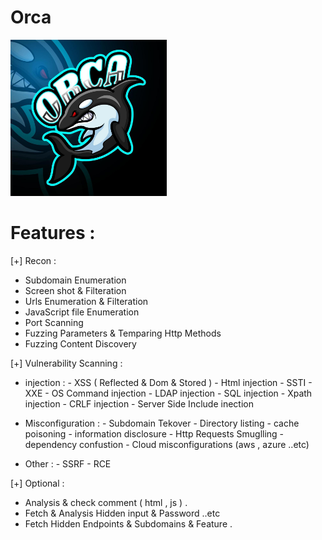 # Orca
<img src="https://raw.githubusercontent.com/xSecHoussam/Orca/main/images/orca-esport-logo-mascot-design-vector.jpg" width="250" height="250">

# Features :

[+] Recon :
  - Subdomain Enumeration
  - Screen shot & Filteration
  - Urls Enumeration & Filteration
  - JavaScript file Enumeration
  - Port Scanning
  - Fuzzing Parameters & Temparing Http Methods
  - Fuzzing Content Discovery


[+] Vulnerability Scanning :

- injection :
                - XSS ( Reflected & Dom & Stored ) 
                - Html injection
                - SSTI
                - XXE
                - OS Command injection
                - LDAP injection
                - SQL injection
                - Xpath injection
                - CRLF injection
                - Server Side Include inection

- Misconfiguration :
                - Subdomain Tekover
                - Directory listing
                - cache poisoning
                - information disclosure
                - Http Requests Smuglling
                - dependency confustion
                - Cloud misconfigurations (aws , azure ..etc)
- Other :
          - SSRF
          - RCE
          
[+] Optional :
  - Analysis & check comment ( html , js ) .
  - Fetch & Analysis Hidden input & Password ..etc 
  - Fetch Hidden Endpoints & Subdomains & Feature .
